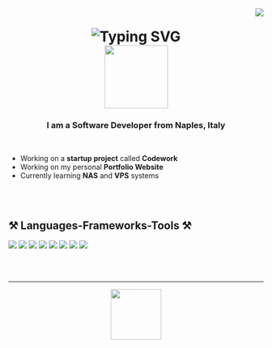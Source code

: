 <img align="right" src="https://visitor-badge.laobi.icu/badge?page_id=lorenzomatrullo.lorenzomatrullo" />


<h1 align="center">
    <img src="https://readme-typing-svg.herokuapp.com?font=Fira+Code&pause=1000&color=F70000&center=true&vCenter=true&width=435&lines=Lorenzo+Matrullo" alt="Typing SVG">
    <br>
    <a href="https://lorenzomatrullo.dev/" target="_blank">
        <img src="https://img.shields.io/badge/Portfolio-099dbd?style=for-the-badge&logo=readthedocs&logoColor=white&labelColor=099dbd" width="125">
    </a>
</h1>


<h3 align="center">I am a Software Developer from Naples, Italy</h3>

<br>

* Working on a **startup project** called **Codework**
* Working on my personal **Portfolio Website**
* Currently learning **NAS** and **VPS** systems


<br></br>

<h2 align="left">⚒️ Languages-Frameworks-Tools ⚒️</h2>

<div class="frameworks" align="left">
    <p> 
        <a href="https://www.cprogramming.com/" target=_blank rel="noreferrer"> <img src="https://skillicons.dev/icons?i=c"></a>
        <a href="https://www.cprogramming.com/" target=_blank rel="noreferrer"> <img src="https://skillicons.dev/icons?i=cpp"></a>
        <a href="https://www.javascript.com/" target=_blank rel="noreferrer"> <img src="https://skillicons.dev/icons?i=js"></a>
        <a href="https://www.w3schools.com/html/" target=_blank rel="noreferrer"> <img src="https://skillicons.dev/icons?i=html"></a>
        <a href="https://www.w3schools.com/css/" target=_blank rel="noreferrer"> <img src="https://skillicons.dev/icons?i=css"></a>
        <a href="https://discord.js.org/" target=_blank rel="noreferrer"> <img src="https://skillicons.dev/icons?i=discordjs"></a>
        <a href="https://nodejs.org/en" target=_blank rel="noreferrer"> <img src="https://skillicons.dev/icons?i=nodejs"></a>
        <a href="https://www.mongodb.com/" target=_blank rel="noreferrer"> <img src="https://skillicons.dev/icons?i=mongodb"></a>
    </p>
</div>

<br /><br />

<hr />

<div align="center">
    <a href="https://www.paypal.com/paypalme/lorenzomatrullo" target="_blank">
        <img style='border:0px;height:100px' src="https://i.imgur.com/opWjSXY.png">
    </a>
</div>
